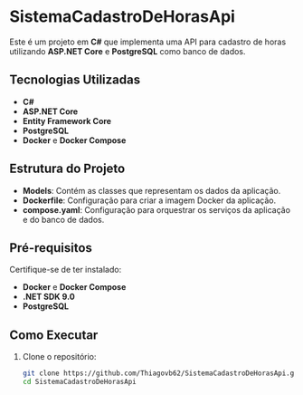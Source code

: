 ﻿# SistemaCadastroDeHorasApi

Este é um projeto em **C#** que implementa uma API para cadastro de horas utilizando **ASP.NET Core** e **PostgreSQL** como banco de dados.

## Tecnologias Utilizadas

- **C#**
- **ASP.NET Core**
- **Entity Framework Core**
- **PostgreSQL**
- **Docker** e **Docker Compose**

## Estrutura do Projeto

- **Models**: Contém as classes que representam os dados da aplicação.
- **Dockerfile**: Configuração para criar a imagem Docker da aplicação.
- **compose.yaml**: Configuração para orquestrar os serviços da aplicação e do banco de dados.

## Pré-requisitos

Certifique-se de ter instalado:

- **Docker** e **Docker Compose**
- **.NET SDK 9.0**
- **PostgreSQL**

## Como Executar

1. Clone o repositório:
   ```bash
   git clone https://github.com/Thiagovb62/SistemaCadastroDeHorasApi.git
   cd SistemaCadastroDeHorasApi